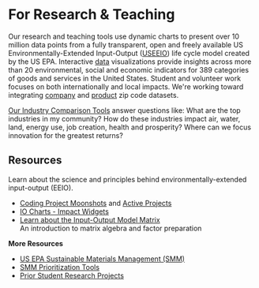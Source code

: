 # For Research & Teaching

Our research and teaching tools use dynamic charts to present over 10 million data points from a fully transparent, open and freely available US Environmentally-Extended Input-Output ([USEEIO](https://www.epa.gov/land-research/us-environmentally-extended-input-output-useeio-models)) life cycle model created by the US EPA. Interactive [data](/data-pipeline/) visualizations provide insights across more than 20 environmental, social and economic indicators for 389 categories of goods and services in the United States.  Student and volunteer work focuses on both internationally and local impacts. We're working toward integrating [company](https://OpenCorporates.com) and [product](/profile/products) zip code datasets.

<!--
[USEEIO embeddable charts](../charts/) can be a great starting point when developing sustainability initiatives.  
-->

<a href="../../localsite/info/">Our Industry Comparison Tools</a> answer questions like: What are the top industries in my community? How do these industries impact air, water, land, energy use, job creation, health and prosperity? Where can we focus innovation for the greatest&nbsp;returns?

## Resources

Learn about the science and principles behind environmentally-extended input-output (EEIO).

- [Coding Project Moonshots](/community/projects/) and [Active Projects](/projects)
- [IO Charts - Impact Widgets](/io/charts/)  
- [Learn about the Input-Output Model Matrix](/io/about/matrix/)  
An introduction to matrix algebra and factor preparation

**More Resources**
- <a href="http://epa.gov/smm" target="_parent">US EPA Sustainable Materials Management (SMM)</a>  
- [SMM Prioritization Tools](https://www.epa.gov/smm/sustainable-materials-management-prioritization-tools)
- [Prior Student Research Projects](/io/projects/)
